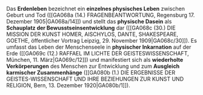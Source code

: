 
Das **Erdenleben** bezeichnet ein **einzelnes physisches Leben** zwischen Geburt und Tod ([[GA068a (14.) FRAGENBEANTWORTUNG, Regensburg 17. Dezember 1905|GA068a/14]]) und stellt das **physische Dasein** als **Schauplatz der Bewusstseinsentwicklung** dar ([[GA068c (30.) DIE MISSION DER KUNST HOMER, AISCHYLOS, DANTE, SHAKESPEARE, GOETHE, öffentlicher Vortrag Leipzig, 29. November 1909|GA068c/30]]). Es umfasst das Leben der Menschenseele in **physischer Inkarnation** auf der Erde ([[GA069c (12.) RAFFAEL IM LICHTE DER GEISTESWISSENSCHAFT, München, 11. März|GA069c/12]]) und manifestiert sich als **wiederholte Verkörperungen** des Menschen zur Entwicklung und zum **Ausgleich karmischer Zusammenhänge** ([[GA080b (1.) DIE ERGEBNISSE DER GEISTES-WISSENSCHAFT UND IHRE BEZIEHUNGEN ZUR KUNST UND RELIGION, Bern, 13. Dezember 1920|GA080b/1]]).
